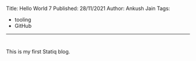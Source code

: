 Title: Hello World 7
Published: 28/11/2021
Author: Ankush Jain
Tags:
  - tooling
  - GitHub
---
# <?#= Title /?>

This is my first Statiq blog.